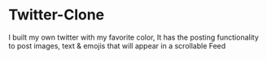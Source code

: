 # Twitter-Clone
I built my own twitter with my favorite color, It has the posting functionality to post images, text & emojis that will appear in a scrollable Feed



